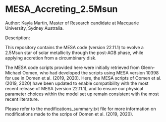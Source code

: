 # MESA_Accreting_2.5Msun

Author: Kayla Martin, Master of Research candidate at Macquarie University, Sydney Australia.

Description: 

This repository contains the MESA code (version 22.11.1) to evolve a 2.5Msun star of solar metallicity through the post-AGB phase, while applying accretion from a circumbinary disk.

The MESA code scripts provided here were initially retrieved from Glenn-Michael Oomen, who had developed the scripts using MESA version 10398 for use in Oomen et al. (2019, 2020). Here, the MESA scripts of Oomen et al. (2019, 2020) have been updated to enable compatibility with the most recent release of MESA (version 22.11.1), and to ensure our physical parameter choices within the model set up remain consistent with the most recent literature. 

Please refer to the modifications_summary.txt file for more information on modifications made to the scrips of Oomen et al. (2019, 2020).

